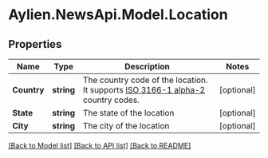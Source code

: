 # Aylien.NewsApi.Model.Location
## Properties

Name | Type | Description | Notes
------------ | ------------- | ------------- | -------------
**Country** | **string** | The country code of the location. It supports [ISO 3166-1 alpha-2](https://en.wikipedia.org/wiki/ISO_3166-1_alpha-2) country codes. | [optional] 
**State** | **string** | The state of the location | [optional] 
**City** | **string** | The city of the location | [optional] 

[[Back to Model list]](../README.md#documentation-for-models) [[Back to API list]](../README.md#documentation-for-api-endpoints) [[Back to README]](../README.md)

